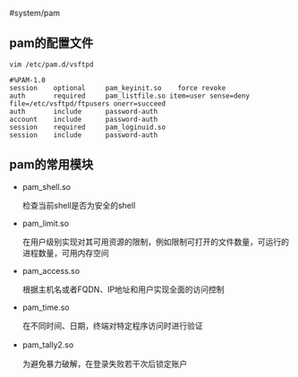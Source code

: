 #system/pam
## pam的配置文件

`vim /etc/pam.d/vsftpd`

```纯文本
#%PAM-1.0
session    optional     pam_keyinit.so    force revoke
auth       required     pam_listfile.so item=user sense=deny file=/etc/vsftpd/ftpusers onerr=succeed
auth       include      password-auth
account    include      password-auth
session    required     pam_loginuid.so
session    include      password-auth

```

## pam的常用模块

*   pam\_shell.so

    检查当前shell是否为安全的shell

*   pam\_limit.so

    在用户级别实现对其可用资源的限制，例如限制可打开的文件数量，可运行的进程数量，可用内存空间

*   pam\_access.so

    根据主机名或者FQDN、IP地址和用户实现全面的访问控制

*   pam\_time.so

    在不同时间、日期，终端对特定程序访问时进行验证

*   pam\_tally2.so　

    为避免暴力破解，在登录失败若干次后锁定账户
